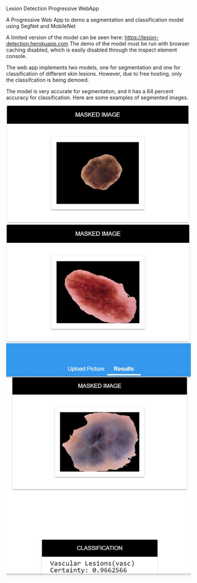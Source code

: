 
Lesion Detection Progressive WebApp

A Progressive Web App to demo a segmentation and classification model using SegNet and MobileNet


A limited version of the model can be seen here: https://lesion-detection.herokuapp.com
The demo of the model must be run with browser caching disabled, which is easily disabled through the inspect element console.

The web app implements two models, one for segmentation and one for classification of different skin lesions. However, due to free hosting, only the classifcation 
is being demoed. 

The model is very accurate for segmentation, and it has a 84 percent accuracy for classification. Here are some examples of segmented images.

<img src="README images/segmentation2.JPG">

<img src="README images/segmentation1.JPG">

<img src="README images/segmentation3.JPG">
